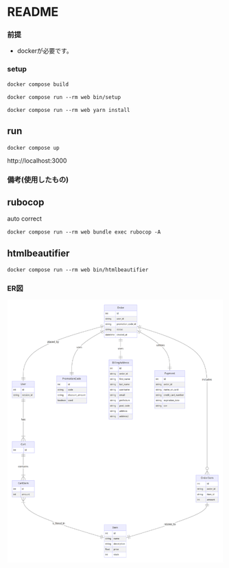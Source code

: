 # README

### 前提

- dockerが必要です。

### setup

```
docker compose build
```

```
docker compose run --rm web bin/setup
```


```
docker compose run --rm web yarn install
```

## run

```
docker compose up
```

http://localhost:3000

### 備考(使用したもの)

## rubocop

auto correct

```
docker compose run --rm web bundle exec rubocop -A
```

## htmlbeautifier


```
docker compose run --rm web bin/htmlbeautifier
```

### ER図

![](img_for_readme/mermaid-diagram-2023-10-16-105935.png)

